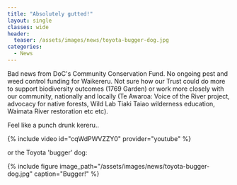 ```yaml
---
title: "Absolutely gutted!"
layout: single
classes: wide
header:
  teaser: /assets/images/news/toyota-bugger-dog.jpg
categories:
  - News
---
```


Bad news from DoC's Community Conservation Fund. No ongoing pest and weed control funding for Waikereru.  Not sure how our Trust could do more to support biodiversity outcomes (1769 Garden) or work more closely with our community, nationally and locally (Te Awaroa: Voice of the River project, advocacy for native forests, Wild Lab Tiaki Taiao wilderness education, Waimata River restoration etc etc).

Feel like a punch drunk kereru..

{% include video id="cqWdPWVZZY0" provider="youtube" %}

or the Toyota 'bugger' dog:

{% include figure image_path="/assets/images/news/toyota-bugger-dog.jpg" caption="Bugger!" %}
